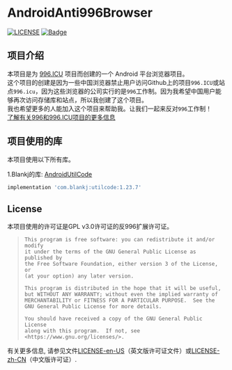 # AndroidAnti996Browser

[![LICENSE](https://img.shields.io/badge/license-Anti%20996-blue.svg)](https://github.com/996icu/996.ICU/blob/master/LICENSE)
[![Badge](https://img.shields.io/badge/link-996.icu-red.svg)](https://996.icu/#/zh\_CN)

## 项目介绍
本项目是为 [996.ICU](https://github.com/996icu/996.ICU) 项目而创建的一个 Android 平台浏览器项目。  
这个项目的创建是因为一些中国浏览器禁止用户访问Github上的项目```996.ICU```或站点```996.icu```，因为这些浏览器的公司实行的是```996```工作制。因为我希望中国用户能够再次访问存储库和站点，所以我创建了这个项目。  
我也希望更多的人能加入这个项目来帮助我。让我们一起来反对```996```工作制！  
[了解有关996和996.ICU项目的更多信息](https://996.icu/#/en-US)  
  
## 项目使用的库
本项目使用以下所有库。  
  
1.Blankj的库: [AndroidUtilCode](https://github.com/Blankj/AndroidUtilCode)
```groovy
implementation 'com.blankj:utilcode:1.23.7'
```
  
## License
本项目使用的许可证是GPL v3.0许可证的反996扩展许可证。  

>     This program is free software: you can redistribute it and/or modify  
>     it under the terms of the GNU General Public License as published by  
>     the Free Software Foundation, either version 3 of the License, or  
>     (at your option) any later version.  
>   
>     This program is distributed in the hope that it will be useful,  
>     but WITHOUT ANY WARRANTY; without even the implied warranty of  
>     MERCHANTABILITY or FITNESS FOR A PARTICULAR PURPOSE.  See the  
>     GNU General Public License for more details.  
>   
>     You should have received a copy of the GNU General Public License  
>     along with this program.  If not, see <https://www.gnu.org/licenses/>.  

有关更多信息, 请参见文件[LICENSE-en-US](LICENSE-en-US)（英文版许可证文件）或[LICENSE-zh-CN](LICENSE-zh-CN)（中文版许可证）\.  

